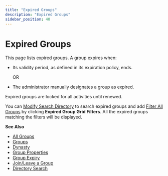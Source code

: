 ```yaml
---
title: "Expired Groups"
description: "Expired Groups"
sidebar_position: 40
---
```


# Expired Groups

This page lists expired groups. A group expires when:

- Its validity period, as defined in its expiration policy, ends.

    OR

- The administrator manually designates a group as expired.

Expired groups are locked for all activities until renewed.

You can
[Modify Search Directory](/docs/directorymanager/11.0/portal/group/allgroups/allgroups.md#modify-search-directory)
to search expired groups and add
[Filter All Groups](/docs/directorymanager/11.0/portal/group/allgroups/allgroups.md#filter-all-groups)
by clicking **Expired Group Grid Filters**. All the expired groups matching the filters will be
displayed.

**See Also**

- [All Groups](/docs/directorymanager/11.0/portal/group/allgroups/allgroups.md)
- [Groups](/docs/directorymanager/11.0/portal/group/create/overview.md)
- [Dynasty](/docs/directorymanager/11.0/portal/group/dynasty/overview.md)
- [Group Properties](/docs/directorymanager/11.0/portal/group/properties/overview.md)
- [Group Expiry](/docs/directorymanager/11.0/portal/group/workingwithgroups/groupexpiry.md)
- [Join/Leave a Group](/docs/directorymanager/11.0/portal/group/workingwithgroups/groupjoinleave.md)
- [Directory Search](/docs/directorymanager/11.0/portal/generalfeatures/search.md)
